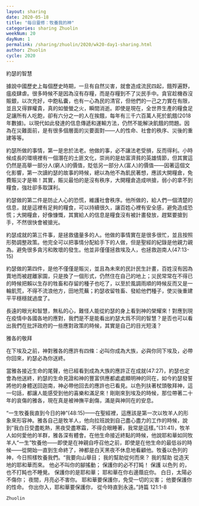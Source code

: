 ```yaml
---
layout: sharing
date: 2020-05-18
title: "每日靈修：牧養我的神"
categories: sharing Zhuolin
weekNum: 20
dayNum: 1
permalink: /sharing/zhuolin/2020/wk20-day1-sharing.html
author: Zhuolin
cycle: 2020
---
```


約瑟的智慧  

據說中國歷史上每個歷史時期，一旦有自然災害，就會造成流民四起，餓殍遍野，瘟疫肆虐。很多時候不是因為沒有存糧，而是存糧到不了災民手中。貪官趁機吞沒賑銀，以次充好，中飽私囊，也有一心為民的清官，但他們的一己之力實在有限，並且又得罪權貴，真的如螢螢之火，瞬間消逝。即使是現在，全世界生產的糧食足足讓所有人吃飽，卻有六分之一的人在挨餓，每年有三千六百萬人死於飢餓(2018年數據)。以現代如此發達的信息傳遞和運輸方法，仍然不能解決飢餓的問題。因為在災難面前，是有很多個層面的災要面對——人的性命、社會的秩序、災後的重建等等。  

約瑟所做的事情，第一是忠於法老。他做的事，必不讓法老受損，反而得利。小時候成長的環境裡有一個潛在的土匪文化，崇尚的是劫富濟貧的英雄情節，但其實這仍然是高舉一部分人(窮人)的價值，貶低另一部分人(富人)的價值——因著這個文化影響，第一次讀約瑟的故事的時候，總以為他不為飢民著想，應該大開糧倉，免費賑災才是嘛！其實，賑災最怕的是沒有秩序，大開糧倉造成哄搶，弱小的拿不到糧食，強壯卻多取謀利。  

約瑟做的第二件是防止人心的恐慌，維護社會秩序。他所做的，給人們一個清楚的信息，就是這裡有足夠的糧食，可以持續很久，讓百姓心裡有安全感，避免造成恐慌；大開糧倉，好像慷慨，其實給人的信息是糧食沒有被計畫發放，趕緊要搶到手，不然很快會被搶光。  

約瑟成就的第三件事，是拯救儘量多的人。他做的事情實在是很多很忙，並且按照形勢調整政策。他完全可以把事情分配給手下的人做，但是聖經的紀錄是他親力親為。避免很多貪污和敗壞的發生。他並非僅僅拯救埃及人，也拯救迦南人(47:13-15)  

約瑟做的第四件，是他不僅僅是賑災，並且為未來的民計民生計畫，百姓沒有因為賣地而被趕離家園，只是換了一個形式，仍然住在自己的地上；災民常常在不得已的時候把賴以生存的牲畜和存留的種子也吃了，以至於風調雨順的時候反而又是一輪飢荒，不得不流浪他方，田地荒蕪；約瑟收留牲畜、發給他們種子，使災後重建平平穩穩就過度了。  

長遠的眼光和智慧，無私的心，難怪人能從約瑟的身上看到神的榮耀來！對應到現在疫情中各國各地的應對，我們是不是能看出約瑟大爲不同的智慧？是否也可以看出我們在批評政府的一些應對政策的時候，其實是自己的目光短淺？  

雅各的敬拜  

在下埃及之前，神對雅各的應許有四條：必叫你成為大族，必與你同下埃及，必帶你回來，約瑟必為你送終。  

當雅各接近生命的尾聲，他已經看到成為大族的應許正在成就(47:27)，約瑟也定會為他送終，約瑟的生命見證和神的豐富供應都處處顯明神的同在，如今約瑟發誓將他的身體送回迦南，神必帶他回去的應許也已看見。以色列扶著杖頭敬拜神，這一句話，都讓人能感受到他的喜樂和滿足來！剛剛來到埃及的時候，那位帶著二十年的哀傷的雅各，現在真是被神撫平創傷，滿是與神同在的安息。  

“一生牧養我直到今日的神”(48:15)——在聖經裡，這應該是第一次以牧羊人的形象來形容神。雅各自己是牧羊人，他向拉班說到自己盡心盡力的工作的時候，說到“我白日受盡乾熱，黑夜受盡寒霜，不得合眼睡著，我常是這樣。”(31:41)，牧羊人如何愛他的羊群，雅各深有體會。在他生命接近終點的時候，他說耶和華如同牧羊人“一生”牧養他——即使是在神親自呼召他之前，即使是在他生命的最低谷的時候——從開始一直到生命終了，神都是白天黑夜不休息地看顧他。牧養以色列的神，今日照樣牧養我們。“我要向山舉目； 我的幫助從何而來？ 我的幫助 從造天地的耶和華而來。 他必不叫你的腳搖動； 保護你的必不打盹！ 保護 以色列 的， 也不打盹也不睡覺。 保護你的是耶和華； 耶和華在你右邊蔭庇你。 白日，太陽必不傷你； 夜間，月亮必不害你。 耶和華要保護你，免受一切的災害； 他要保護你的性命。 你出你入，耶和華要保護你， 從今時直到永遠。”詩篇 121:1-8  

`Zhuolin`  
